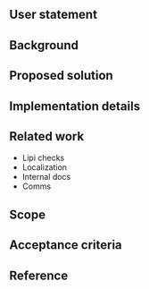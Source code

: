 ## User statement
## Background
## Proposed solution
## Implementation details
## Related work

- Lipi checks
- Localization
- Internal docs
- Comms

## Scope
## Acceptance criteria
## Reference
